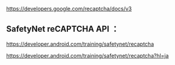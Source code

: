 https://developers.google.com/recaptcha/docs/v3


## SafetyNet reCAPTCHA API ：
https://developer.android.com/training/safetynet/recaptcha


https://developer.android.com/training/safetynet/recaptcha?hl=ja
